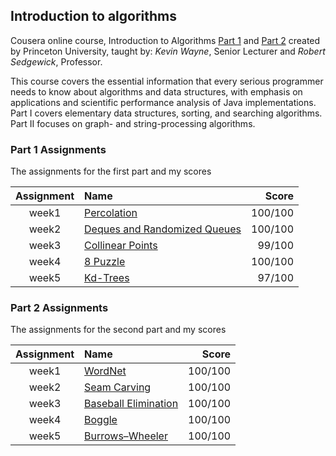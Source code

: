 ## Introduction to algorithms

Cousera online course, Introduction to Algorithms [Part 1](https://www.coursera.org/learn/algorithms-part1) and [Part 2](https://www.coursera.org/learn/algorithms-part2) created by Princeton University, taught by: *Kevin Wayne*, Senior Lecturer and *Robert Sedgewick*, Professor.

This course covers the essential information that every serious programmer needs to know about algorithms and data structures, with emphasis on applications and scientific performance analysis of Java implementations. Part I covers elementary data structures, sorting, and searching algorithms. Part II focuses on graph- and string-processing algorithms.

### Part 1 Assignments
The assignments for the first part and my scores

| Assignment |              Name                 |  Score  |
|:----------:|:----------------------------------| -------:|
| week1      | [Percolation][1]                  | 100/100 |
| week2      | [Deques and Randomized Queues][2] | 100/100 |
| week3      | [Collinear Points][3]             |  99/100 |
| week4      | [8 Puzzle][4]                     | 100/100 |
| week5      | [Kd-Trees][5]                     |  97/100 |

[1]: https://coursera.cs.princeton.edu/algs4/assignments/percolation/specification.php
[2]: https://coursera.cs.princeton.edu/algs4/assignments/queues/specification.php
[3]: https://coursera.cs.princeton.edu/algs4/assignments/collinear/specification.php
[4]: https://coursera.cs.princeton.edu/algs4/assignments/8puzzle/specification.php
[5]: https://coursera.cs.princeton.edu/algs4/assignments/kdtree/specification.php


### Part 2 Assignments
The assignments for the second part and my scores

| Assignment |              Name                 |  Score  |
|:----------:|:----------------------------------| -------:|
| week1      | [WordNet][6]                      | 100/100 |
| week2      | [Seam Carving][7]                 | 100/100 |
| week3      | [Baseball Elimination][8]         | 100/100 |
| week4      | [Boggle][9]                       | 100/100 |
| week5      | [Burrows–Wheeler][10]             | 100/100 |

[6]: https://coursera.cs.princeton.edu/algs4/assignments/wordnet/specification.php
[7]: https://coursera.cs.princeton.edu/algs4/assignments/seam/specification.php
[8]: https://coursera.cs.princeton.edu/algs4/assignments/baseball/specification.php
[9]: https://coursera.cs.princeton.edu/algs4/assignments/boggle/specification.php
[10]: https://coursera.cs.princeton.edu/algs4/assignments/burrows/specification.php